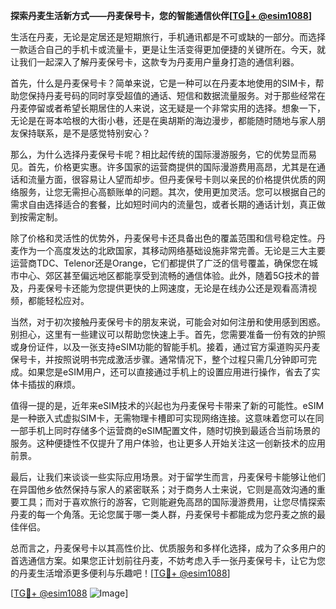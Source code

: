 **探索丹麦生活新方式——丹麦保号卡，您的智能通信伙伴[[TG💪+ @esim1088](https://t.me/s/esim1088)]**

生活在丹麦，无论是定居还是短期旅行，手机通讯都是不可或缺的一部分。而选择一款适合自己的手机卡或流量卡，更是让生活变得更加便捷的关键所在。今天，就让我们一起深入了解丹麦保号卡，这款专为丹麦用户量身打造的通信利器。

首先，什么是丹麦保号卡？简单来说，它是一种可以在丹麦本地使用的SIM卡，帮助您保持丹麦号码的同时享受超值的通话、短信和数据流量服务。对于那些经常在丹麦停留或者希望长期居住的人来说，这无疑是一个非常实用的选择。想象一下，无论是在哥本哈根的大街小巷，还是在奥胡斯的海边漫步，都能随时随地与家人朋友保持联系，是不是感觉特别安心？

那么，为什么选择丹麦保号卡呢？相比起传统的国际漫游服务，它的优势显而易见。首先，价格更实惠。许多国家的运营商提供的国际漫游费用高昂，尤其是在通话和流量方面，很容易让人望而却步。但丹麦保号卡则以亲民的价格提供优质的网络服务，让您无需担心高额账单的问题。其次，使用更加灵活。您可以根据自己的需求自由选择适合的套餐，比如短时间内的流量包，或者长期的通话计划，真正做到按需定制。

除了价格和灵活性的优势外，丹麦保号卡还具备出色的覆盖范围和信号稳定性。丹麦作为一个高度发达的北欧国家，其移动网络基础设施非常完善。无论是三大主要运营商TDC、Telenor还是Orange，它们都提供了广泛的信号覆盖，确保您在城市中心、郊区甚至偏远地区都能享受到流畅的通信体验。此外，随着5G技术的普及，丹麦保号卡还能为您提供更快的上网速度，无论是在线办公还是观看高清视频，都能轻松应对。

当然，对于初次接触丹麦保号卡的朋友来说，可能会对如何注册和使用感到困惑。别担心，这里有一些建议可以帮助您快速上手。首先，您需要准备一份有效的护照或身份证件，以及一张支持eSIM功能的智能手机。接着，通过官方渠道购买丹麦保号卡，并按照说明书完成激活步骤。通常情况下，整个过程只需几分钟即可完成。如果您是eSIM用户，还可以直接通过手机上的设置应用进行操作，省去了实体卡插拔的麻烦。

值得一提的是，近年来eSIM技术的兴起也为丹麦保号卡带来了新的可能性。eSIM是一种嵌入式虚拟SIM卡，无需物理卡槽即可实现网络连接。这意味着您可以在同一部手机上同时存储多个运营商的eSIM配置文件，随时切换到最适合当前场景的服务。这种便捷性不仅提升了用户体验，也让更多人开始关注这一创新技术的应用前景。

最后，让我们来谈谈一些实际应用场景。对于留学生而言，丹麦保号卡能够让他们在异国他乡依然保持与家人的紧密联系；对于商务人士来说，它则是高效沟通的重要工具；而对于喜欢旅行的游客，它则能避免高昂的国际漫游费用，让您尽情探索丹麦的每一个角落。无论您属于哪一类人群，丹麦保号卡都能成为您丹麦之旅的最佳伴侣。

总而言之，丹麦保号卡以其高性价比、优质服务和多样化选择，成为了众多用户的首选通信方案。如果您正计划前往丹麦，不妨考虑入手一张丹麦保号卡，让它为您的丹麦生活增添更多便利与乐趣吧！[[TG💪+ @esim1088](https://t.me/s/esim1088)]

[[TG💪+ @esim1088](https://t.me/s/esim1088) ![Image](https://i.postimg.cc/4NQfJmqS/Snipaste-2025-05-13-00-14-12.png)]